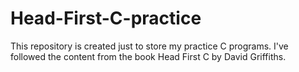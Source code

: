 # Head-First-C-practice

This repository is created just to store my practice C programs.
I've followed the content from the book Head First C by David Griffiths.
